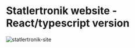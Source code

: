 # Statlertronik website - React/typescript version

![statlertronik-site](https://user-images.githubusercontent.com/54773918/173087912-5044fa59-bf30-4699-bae2-f55a19ef49f1.jpg)

